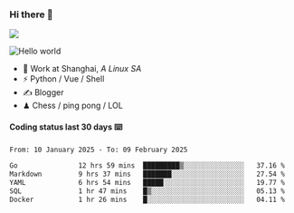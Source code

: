 ### Hi there 👋
![](https://komarev.com/ghpvc/?username=Xuhandsome)


<img src="https://github-readme-stats.vercel.app/api?username=XuHandsome&show_icons=true&theme=merko" alt="Hello world">

<br/>

- 🍻  Work at Shanghai, _A Linux SA_
- ⚡  Python / Vue / Shell
- ✍️  Blogger
- ♟  Chess / ping pong / LOL

#### Coding status last 30 days ⌨️

<!--START_SECTION:waka-->

```txt
From: 10 January 2025 - To: 09 February 2025

Go               12 hrs 59 mins  █████████▒░░░░░░░░░░░░░░░   37.16 %
Markdown         9 hrs 37 mins   ███████░░░░░░░░░░░░░░░░░░   27.54 %
YAML             6 hrs 54 mins   █████░░░░░░░░░░░░░░░░░░░░   19.77 %
SQL              1 hr 47 mins    █▒░░░░░░░░░░░░░░░░░░░░░░░   05.13 %
Docker           1 hr 26 mins    █░░░░░░░░░░░░░░░░░░░░░░░░   04.11 %
```

<!--END_SECTION:waka-->
